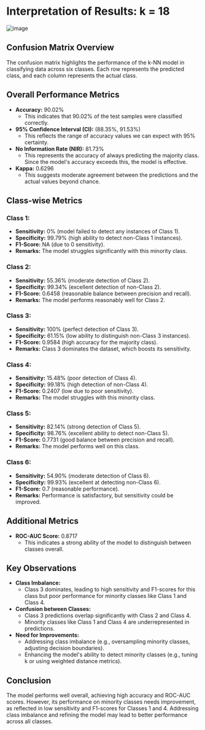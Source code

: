 # Interpretation of Results: k = 18

![image](https://github.com/user-attachments/assets/5ddaf9b2-1f99-4610-bbbf-573a9e563c9b)

## Confusion Matrix Overview

The confusion matrix highlights the performance of the k-NN model in classifying data across six classes. Each row represents the predicted class, and each column represents the actual class.

## Overall Performance Metrics

*   **Accuracy:** 90.02%
    *   This indicates that 90.02% of the test samples were classified correctly.
*   **95% Confidence Interval (CI):** (88.35%, 91.53%)
    *   This reflects the range of accuracy values we can expect with 95% certainty.
*   **No Information Rate (NIR):** 81.73%
    *   This represents the accuracy of always predicting the majority class. Since the model's accuracy exceeds this, the model is effective.
*   **Kappa:** 0.6296
    *   This suggests moderate agreement between the predictions and the actual values beyond chance.

## Class-wise Metrics

### Class 1:

*   **Sensitivity:** 0% (model failed to detect any instances of Class 1).
*   **Specificity:** 99.79% (high ability to detect non-Class 1 instances).
*   **F1-Score:** NA (due to 0 sensitivity).
*   **Remarks:** The model struggles significantly with this minority class.

### Class 2:

*   **Sensitivity:** 55.36% (moderate detection of Class 2).
*   **Specificity:** 99.34% (excellent detection of non-Class 2).
*   **F1-Score:** 0.6458 (reasonable balance between precision and recall).
*   **Remarks:** The model performs reasonably well for Class 2.

### Class 3:

*   **Sensitivity:** 100% (perfect detection of Class 3).
*   **Specificity:** 61.15% (low ability to distinguish non-Class 3 instances).
*   **F1-Score:** 0.9584 (high accuracy for the majority class).
*   **Remarks:** Class 3 dominates the dataset, which boosts its sensitivity.

### Class 4:

*   **Sensitivity:** 15.48% (poor detection of Class 4).
*   **Specificity:** 99.18% (high detection of non-Class 4).
*   **F1-Score:** 0.2407 (low due to poor sensitivity).
*   **Remarks:** The model struggles with this minority class.

### Class 5:

*   **Sensitivity:** 82.14% (strong detection of Class 5).
*   **Specificity:** 98.76% (excellent ability to detect non-Class 5).
*   **F1-Score:** 0.7731 (good balance between precision and recall).
*   **Remarks:** The model performs well on this class.

### Class 6:

*   **Sensitivity:** 54.90% (moderate detection of Class 6).
*   **Specificity:** 99.93% (excellent at detecting non-Class 6).
*   **F1-Score:** 0.7 (reasonable performance).
*   **Remarks:** Performance is satisfactory, but sensitivity could be improved.

## Additional Metrics

*   **ROC-AUC Score:** 0.8717
    *   This indicates a strong ability of the model to distinguish between classes overall.

## Key Observations

*   **Class Imbalance:**
    *   Class 3 dominates, leading to high sensitivity and F1-scores for this class but poor performance for minority classes like Class 1 and Class 4.
*   **Confusion between Classes:**
    *   Class 3 predictions overlap significantly with Class 2 and Class 4.
    *   Minority classes like Class 1 and Class 4 are underrepresented in predictions.
*   **Need for Improvements:**
    *   Addressing class imbalance (e.g., oversampling minority classes, adjusting decision boundaries).
    *   Enhancing the model's ability to detect minority classes (e.g., tuning k or using weighted distance metrics).

## Conclusion

The model performs well overall, achieving high accuracy and ROC-AUC scores. However, its performance on minority classes needs improvement, as reflected in low sensitivity and F1-scores for Classes 1 and 4. Addressing class imbalance and refining the model may lead to better performance across all classes.
